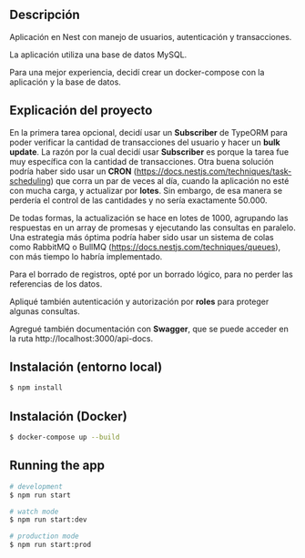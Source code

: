 
## Descripción

Aplicación en Nest con manejo de usuarios, autenticación y transacciones.

La aplicación utiliza una base de datos MySQL.

Para una mejor experiencia, decidí crear un docker-compose con la aplicación y la base de datos.

## Explicación del proyecto

En la primera tarea opcional, decidí usar un **Subscriber** de TypeORM para poder verificar la cantidad de transacciones del usuario y hacer un **bulk update**. La razón por la cual decidí usar **Subscriber** es porque la tarea fue muy específica con la cantidad de transacciones. Otra buena solución podría haber sido usar un **CRON** (https://docs.nestjs.com/techniques/task-scheduling) que corra un par de veces al día, cuando la aplicación no esté con mucha carga, y actualizar por **lotes**. Sin embargo, de esa manera se perdería el control de las cantidades y no sería exactamente 50.000.

De todas formas, la actualización se hace en lotes de 1000, agrupando las respuestas en un array de promesas y ejecutando las consultas en paralelo. Una estrategia más óptima podría haber sido usar un sistema de colas como RabbitMQ o BullMQ (https://docs.nestjs.com/techniques/queues), con más tiempo lo habría implementado.

Para el borrado de registros, opté por un borrado lógico, para no perder las referencias de los datos.

Apliqué también autenticación y autorización por **roles** para proteger algunas consultas.

Agregué también documentación con **Swagger**, que se puede acceder en la ruta http://localhost:3000/api-docs.

## Instalación (entorno local)

```bash
$ npm install
```

## Instalación (Docker)

```bash
$ docker-compose up --build
```

## Running the app

```bash
# development
$ npm run start

# watch mode
$ npm run start:dev

# production mode
$ npm run start:prod
```

